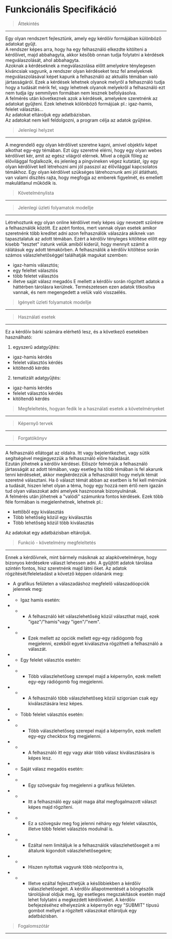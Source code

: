 # Funkcionális Specifikáció
>Áttekintés
---
Egy olyan rendszert fejlesztünk, amely egy kérdőív formájában különböző adatokat gyűjt.  
A rendszer képes arra, hogy ha egy felhasználó elkezdte kitölteni a kérdőívet, majd abbahagyta, akkor később onnan tudja folytatni a kérdések megválaszolását, ahol abbahagyta.  
Azoknak a kérdéseknek a megválaszolása előtt amelyekre ténylegesen kíváncsiak vagyunk, a rendszer olyan kérdéseket tesz fel amelyeknek megválaszolásával képet kapunk a felhasználó az aktuális témában való jártasságáról. Ezek a kérdések lehetnek olyanok melyről a felhasználó tudja hogy a tudását mérik fel, vagy lehetnek olyanok melyekről a felhasználó ezt nem tudja így semmilyen formában nem lesznek befolyásolva.  
A felmérés után következnek azok a kérdések, amelyekre szeretnénk az adatokat gyűjteni. Ezek lehetnek kölönböző formájúak pl.: igaz-hamis, felelet választás...  
Az adatokat eltároljuk egy adatbázisban.  
Az adatokat nem kell feldolgozni, a program célja az adatok gyűjtése.

>Jelenlegi helyzet
---
A megrendelő egy olyan kérdőívet szeretne kapni, amivel objektív képet alkothat egy-egy témában. Ezt úgy szeretné elérni, hogy egy olyan webes kérdőívet kér, amit az egész világról elérnek. Mivel a cégük főleg az élővilággal foglalkozik, és jelenleg a pingvineken végez kutatást, így egy olyan kérdőívet kell létrehozni ami jól passzol az élővilággal kapcsolatos témákhoz.
Egy olyan kérdőívet szükséges látrehoznunk ami jól átlátható, van valami díszítés rajta, hogy megfogja az emberek figyelmét, és emellett makulátlanul működik is.

>Követelménylista
---


>Jelenlegi üzleti folyamatok modellje
---
Létrehoztunk egy olyan online kérdőívet mely képes úgy nevezett szűrésre a felhasználók között.
Ez azért fontos, mert vannak olyan esetek amikor szeretnénk több kreditet adni azon felhasználók válaszára akiknek van tapasztalatuk az adott témában.
Ezért a kérdőív tényleges kitöltése előtt egy kisebb "tesztet" íratunk velük amiből kiderül, hogy mennyit számít a rálátásuk egy adott témakörben.
A felhasználók a kérdőív kitöltése során számos válaszlehetőséggel találhatják magukat szemben:
+ igaz-hamis választós;
+ egy feleltet választós
+ több feletet választós
+ illetve saját válasz megadós 
E mellett a kérdőív során rögzített adatok a háttérben tárolásra kerülnek. Természetesen ezen adatok titkosítva vannak, és nem megengedett a velük való visszaélés.

>Igényelt üzleti folyamatok modellje
---


>Használati esetek
---
Ez a kérdőív bárki számára elérhető lesz, és a következő esetekben használható:
1. egyszerű adatgyűjtés:
 + igaz-hamis kérdés
 + felelet választós kérdés
 + kitöltendő kérdés
2. tematizált adatgyűjtés:
 + igaz-hamis kérdés
 + felelet választós kérdés
 + kitöltendő kérdés

>Megfeleltetés, hogyan fedik le a használati esetek a követelményeket
---


>Képernyő tervek
---


>Forgatókönyv
---

A felhasználó ellátogat az oldalra. Itt vagy bejelentkezhet, vagy sütik segítségével megjegyezzük a felhassználó előre haladását.  
Ezután jöhetnek a kérdőív kérdései. Először felmérjük a felhasználó jártasságát az adott témában, vagy esetleg ha több témában is fel akarunk tenni kérdéseket, akkor megkérdezzük a felhasználót hogy melyik témát szeretné választani. Ha ő választ témát abban az esetben is fel kell mérnünk a tudását, hiszen lehet olyan a téma, hogy egy hozzá nem értő nem igazán tud olyan válaszokat adni amelyek hasznosnak bizonyulnának.  
A felmérés után jöhetnek a "valódi" számunkra fontos kérdések. Ezek több féle formában is megjelenhetnek, lehetnek pl.:
- kettőből egy kiválasztás 
- Több lehetőség közül egy kiválasztás
- Több lehetőség közül több kiválasztás  

Az adatokat egy adatbázisban eltároljuk.


>Funkció - követelmény megfeleltetés
---
Ennek a kérdőívnek, mint bármely másiknak az alapkövetelménye, hogy bizonyos kérdésekre választ lehessen adni.
A gyűjtött adatok tárolása szintén fontos, hisz szeretnénk majd látni őket.
Az adatok rögzítését/feleletadást a követző képpen oldanánk meg:
- A grafikus felületen a válaszadáshoz megfelelő válaszadóopciók jelennek meg:
- + Igaz hamis esetén:
- - + A felhasználó két válaszlehetőség közül választhat majd, ezek "igaz"/"hamis"vagy "igen"/"nem". 
- - + Ezek mellett az opciók mellett egy-egy rádiógomb fog megjelenni, ezekből egyet kiválasztva rögzítheti a felhasználó a válaszát.
- + Egy felelet választós esetén:
- - + Több válaszlehetőseg szerepel majd a képernyőn, ezek mellett egy-egy rádiógomb fog megjelenni.
- - + A felhasználó több válaszlehetőseg közül szigorúan csak egy kiválasztására lesz képes.
- + Több felelet választós esetén:
- - + Több válaszlehetőseg szerepel majd a képernyőn, ezek mellett egy-egy checkbox fog megjelenni.
- - + A felhasználó itt egy vagy akár több válasz kiválasztására is képes lesz.
- + Saját válasz megadós esetén:
- - + Egy szövegsáv fog megjelenni a grafikus felületen.
- - + Itt a felhasználó egy saját maga által megfogalmazott választ képes majd rögzíteni.
- - + Ez a szövegsáv meg fog jelenni néhány egy felelet választós, illetve több felelet választós modulnál is.
- - + Ezáltal nem limitáljuk le a felhasználók válaszlehetősegeit a mi általunk kigondolt válaszlehetősegekre;
- - + Hiszen nyitottak vagyunk több nézőpontra is,
- - + Illetve ezáltal fejleszthetjük a későbbiekben a kérdőív válaszlehetősegeit.
A kérdőív állapotmentését a böngészők tárolójával oldjuk meg, így esetleges megszakítások esetén majd lehet folytatni a megkezdett kérdőíveket.
A kérdőív befejezéséhez elhelyezünk a képernyőn egy "SUBMIT" típusú gombot mellyel a rögzített válaszokat eltároljuk egy adatbázisban.

>Fogalomszótár
---
